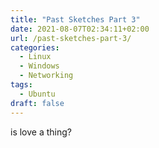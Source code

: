 ```yaml
---
title: "Past Sketches Part 3"
date: 2021-08-07T02:34:11+02:00
url: /past-sketches-part-3/
categories:
  - Linux
  - Windows
  - Networking
tags:
  - Ubuntu
draft: false
---
```

is love a thing?
<!--more-->
